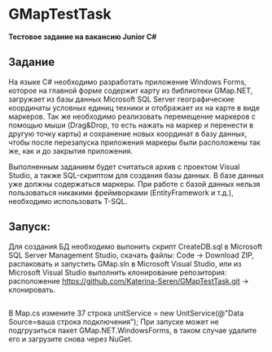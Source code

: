 # GMapTestTask
**Тестовое задание на вакансию Junior С#**
## Задание
На языке C# необходимо разработать приложение Windows Forms, которое на главной форме содержит карту из библиотеки GMap.NET, загружает из базы данных Microsoft SQL Server географические координаты условных единиц техники и отображает их на карте в виде маркеров. Так же необходимо реализовать перемещение маркеров с помощью мыши (Drag&Drop, то есть нажать на маркер и перенести в другую точку карты) и сохранение новых координат в базу данных, чтобы после перезапуска приложения маркеры были расположены так же, как и до закрытия приложения.

Выполненным заданием будет считаться архив с проектом Visual Studio, а также SQL-скриптом для создания базы данных. В базе данных уже должны содержаться маркеры. При работе с базой данных нельзя пользоваться никакими фреймворками (EntityFramework и т.д.), необходимо использовать T-SQL.

## Запуск:
Для создания БД необходимо выпонить скрипт CreateDB.sql в Microsoft SQL Server Management Studio, скачать файлы: Code -> Download ZIP, распаковать и запустить GMap.sln в Microsoft Visual Studio, или из Microsoft Visual Studio выполнить клонирование репозитория: расположение https://github.com/Katerina-Seren/GMapTestTask.git -> клонировать. 
##
В Map.cs измените 37 строка unitService = new UnitService(@"Data Source=ваша строка подключения");
При запуске может не подгрузиться пакет GMap.NET.WindowsForms, в таком случае удалите его и загрузите снова через NuGet.
